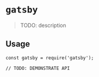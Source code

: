 # `gatsby`

> TODO: description

## Usage

```
const gatsby = require('gatsby');

// TODO: DEMONSTRATE API
```
